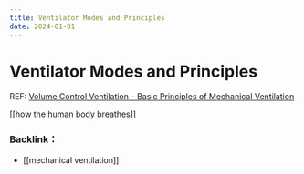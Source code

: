 ```yaml
---
title: Ventilator Modes and Principles
date: 2024-01-01
---
```

# Ventilator Modes and Principles

REF:
[Volume Control Ventilation – Basic Principles of Mechanical Ventilation](https://ecampusontario.pressbooks.pub/mechanicalventilators/chapter/volume-control-ventilation/)

[[how the human body breathes]]

### Backlink：

- [[mechanical ventilation]]
